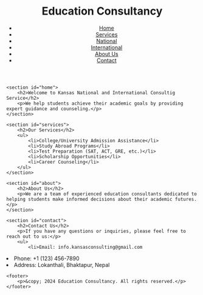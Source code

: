 <html lang="en">
<head>
    <meta charset="UTF-8">
    <meta name="viewport" content="width=device-width, initial-scale=1.0">
    <title>Education Consultancy</title>
    <link rel="stylesheet" href="styles.css">
</head>
<body>
    <header>
        <h1>Education Consultancy</h1>
        <nav>
            <ul>
                <li><a href="#home">Home</a></li>
                <li><a href="#services">Services</a></li>
                <li><a href="#national">National</a></li>
                <li><a href="#international">International</a></li>
                <li><a href="#about">About Us</a></li>
                <li><a href="#contact">Contact</a></li>
            </ul>
        </nav>
    </header>

    <section id="home">
        <h2>Welcome to Kansas National and International Consultig Service</h2>
        <p>We help students achieve their academic goals by providing expert guidance and counseling.</p>
    </section>

    <section id="services">
        <h2>Our Services</h2>
        <ul>
            <li>College/University Admission Assistance</li>
            <li>Study Abroad Programs</li>
            <li>Test Preparation (SAT, ACT, GRE, etc.)</li>
            <li>Scholarship Opportunities</li>
            <li>Career Counseling</li>
        </ul>
    </section>

    <section id="about">
        <h2>About Us</h2>
        <p>We are a team of experienced education consultants dedicated to helping students make informed decisions about their academic futures.</p>
    </section>

    <section id="contact">
        <h2>Contact Us</h2>
        <p>If you have any questions or inquiries, please feel free to reach out to us:</p>
        <ul>
            <li>Email: info.kansasconsulting@gmail.com
</li>
            <li>Phone: +1 (123) 456-7890</li>
            <li>Address: Lokanthali, Bhaktapur, Nepal</li>
        </ul>
    </section>

    <footer>
        <p>&copy; 2024 Education Consultancy. All rights reserved.</p>
    </footer>
</body>
</html>
